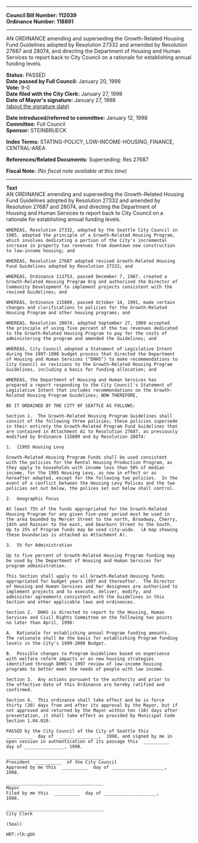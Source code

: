 * * * * *  
  
**Council Bill Number: [](#h0)[](#h2)112039**   
**Ordinance Number: 118891**  
  
* * * * *  
  
AN ORDINANCE amending and superseding the Growth-Related Housing Fund Guidelines adopted by Resolution 27332 and amended by Resolution 27687 and 28074, and directing the Department of Housing and Human Services to report back to City Council on a rationale for establishing annual funding levels.  
  
**Status:** PASSED   
**Date passed by Full Council:** January 20, 1998   
**Vote:** 9-0   
**Date filed with the City Clerk:** January 27, 1998   
**Date of Mayor's signature:** January 27, 1998   
[(about the signature date)](/~public/approvaldate.htm)   
  
  
**Date introduced/referred to committee:** January 12, 1998   
**Committee:** Full Council   
**Sponsor:** STEINBRUECK   
  
**Index Terms:** STATING-POLICY, LOW-INCOME-HOUSING, FINANCE, CENTRAL-AREA  
  
**References/Related Documents:** Superseding: Res 27687  
  
**Fiscal Note:** *(No fiscal note available at this time)*  
  
* * * * *  
  
**Text**  
    AN ORDINANCE amending and superseding the Growth-Related Housing  
    Fund Guidelines adopted by Resolution 27332 and amended by  
    Resolution 27687 and 28074, and directing the Department of  
    Housing and Human Services to report back to City Council on a  
    rationale for establishing annual funding levels.  
  
    WHEREAS, Resolution 27332, adopted by the Seattle City Council in  
    1985, adopted the principle of a Growth-Related Housing Program,  
    which involves dedicating a portion of the City's incremental  
    increase in property tax revenues from downtown new construction  
    to low-income housing; and  
  
    WHEREAS, Resolution 27687 adopted revised Growth-Related Housing  
    Fund Guidelines adopted by Resolution 27332; and  
  
    WHEREAS, Ordinance 113753, passed December 7, 1987, created a  
    Growth-Related Housing Program Org and authorized the Director of  
    Community Development to implement projects consistent with the  
    revised Guidelines; and  
  
    WHEREAS, Ordinance 115889, passed October 14, 1991, made certain  
    changes and clarifications to policies for the Growth-Related  
    Housing Program and other housing programs; and  
  
    WHEREAS, Resolution 28074, adopted September 27, 1989 accepted  
    the principle of using five percent of the tax revenues dedicated  
    to the Growth-Related Housing Program to pay for the costs of  
    administering the program and amended the Guidelines; and  
  
    WHEREAS, City Council adopted a Statement of Legislative Intent  
    during the 1997-1998 budget process that directed the Department  
    of Housing and Human Services ("DHHS") to make recommendations to  
    City Council on revisions to the Growth-Related Housing Program  
    Guidelines, including a basis for funding allocation; and  
  
    WHEREAS, the Department of Housing and Human Services has  
    prepared a report responding to the City Council's Statement of  
    Legislative Intent that includes recommendations on the Growth-  
    Related Housing Program Guidelines; NOW THEREFORE,  
  
    BE IT ORDAINED BY THE CITY OF SEATTLE AS FOLLOWS:  
  
    Section 1.  The Growth-Related Housing Program Guidelines shall  
    consist of the following three policies; these policies supersede  
    in their entirety the Growth-Related Program Fund Guidelines that  
    are contained in Attachment A1 to Resolution 27687, as previously  
    modified by Ordinance 115889 and by Resolution 28074:  
  
    1.  {1995 Housing Levy  
  
    Growth-Related Housing Program Funds shall be used consistent  
    with the policies for the Rental Housing Production Program, as  
    they apply to households with income less than 50% of median  
    income, for the 1995 Housing Levy, as now in effect or as  
    hereafter adopted, except for the following two policies.  In the  
    event of a conflict between the Housing Levy Polices and the two  
    policies set out below, the polices set out below shall control.  
  
    2.  Geographic Focus  
  
    At least 75% of the funds appropriated for the Growth-Related  
    Housing Program for any given five-year period must be used in  
    the area bounded by Mercer Street to the north, Broadway, Cherry,  
    14th and Rainier to the east, and Dearborn Street to the South.  
    Up to 25% of Program funds may be used city-wide.  (A map showing  
    these boundaries is attached as Attachment A).  
  
    3.  5% for Administration  
  
    Up to five percent of Growth-Related Housing Program funding may  
    be used by the Department of Housing and Human Services for  
    program administration.  
  
    This Section shall apply to all Growth-Related Housing funds  
    appropriated for budget years 1997 and thereafter.  The Director  
    of Housing and Human Services and her designees are authorized to  
    implement projects and to execute, deliver, modify, and  
    administer agreements consistent with the Guidelines in this  
    Section and other applicable laws and ordinances.  
  
    Section 2.  DHHS is directed to report to the Housing, Human  
    Services and Civil Rights Committee on the following two points  
    no later than April, 1998:  
  
    A.  Rationale for establishing annual Program funding amounts.  
    The rationale shall be the basis for establishing Program funding  
    levels in the City's 1999-2000 Budget.  
  
    B.  Possible changes to Program Guidelines based on experience  
    with welfare reform impacts or on new housing strategies  
    identified through DHHS's 1997 review of low-income housing  
    programs to better meet the needs of people with low income.  
  
    Section 3.  Any actions pursuant to the authority and prior to  
    the effective date of this Ordinance are hereby ratified and  
    confirmed.  
  
    Section 4.  This ordinance shall take effect and be in force  
    thirty (30) days from and after its approval by the Mayor, but if  
    not approved and returned by the Mayor within ten (10) days after  
    presentation, it shall take effect as provided by Municipal Code  
    Section 1.04.020.  
  
    PASSED by the City Council of the City of Seattle this  
    __________  day of  _______________,  1998, and signed by me in  
    open session in authentication of its passage this  __________  
    day of _______________, 1998.  
  
    _____________________________________  
    President  __________  of the City Council  
    Approved by me this  __________  day of ____________________,  
    1998.  
  
    _____________________________________  
    Mayor  
    Filed by me this  __________  day of ____________________,  
    1998.  
  
    _____________________________________  
    City Clerk  
  
    (Seal)  
  
    HRT:rlh:gbh  
